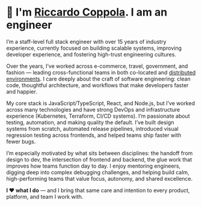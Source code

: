 # 👋 I'm [Riccardo Coppola](mailto:hi@riccardocoppola.me). I am an engineer

I’m a staff-level full stack engineer with over 15 years of industry experience, currently focused on building scalable systems, improving developer experience, and fostering high-trust engineering cultures.

Over the years, I’ve worked across e-commerce, travel, government, and fashion — leading cross-functional teams in both co-located and [distributed environments](https://www.riccardocoppola.me/embrace-distributed-teams-and-be-happy/). I care deeply about the craft of software engineering: clean code, thoughtful architecture, and workflows that make developers faster and happier.

My core stack is JavaScript/TypeScript, React, and Node.js, but I’ve worked across many technologies and have strong DevOps and infrastructure experience (Kubernetes, Terraform, CI/CD systems). I’m passionate about testing, automation, and making quality the default. I’ve built design systems from scratch, automated release pipelines, introduced visual regression testing across frontends, and helped teams ship faster with fewer bugs.

I’m especially motivated by what sits between disciplines: the handoff from design to dev, the intersection of frontend and backend, the glue work that improves how teams function day to day. I enjoy mentoring engineers, digging deep into complex debugging challenges, and helping build calm, high-performing teams that value focus, autonomy, and shared excellence.

**I ❤️ what I do** — and I bring that same care and intention to every product, platform, and team I work with.
